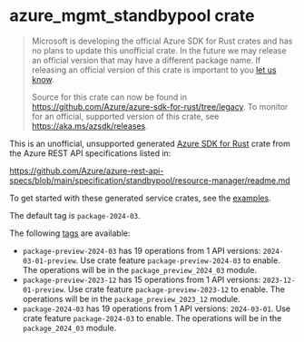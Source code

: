 # azure_mgmt_standbypool crate

> Microsoft is developing the official Azure SDK for Rust crates and has no plans to update this unofficial crate.
> In the future we may release an official version that may have a different package name.
> If releasing an official version of this crate is important to you [let us know](https://github.com/Azure/azure-sdk-for-rust/issues/new/choose).
>
> Source for this crate can now be found in <https://github.com/Azure/azure-sdk-for-rust/tree/legacy>.
> To monitor for an official, supported version of this crate, see <https://aka.ms/azsdk/releases>.

This is an unofficial, unsupported generated [Azure SDK for Rust](https://github.com/Azure/azure-sdk-for-rust/tree/legacy) crate from the Azure REST API specifications listed in:

https://github.com/Azure/azure-rest-api-specs/blob/main/specification/standbypool/resource-manager/readme.md

To get started with these generated service crates, see the [examples](https://github.com/Azure/azure-sdk-for-rust/blob/legacy/services/README.md#examples).

The default tag is `package-2024-03`.

The following [tags](https://github.com/Azure/azure-sdk-for-rust/blob/legacy/services/tags.md) are available:

- `package-preview-2024-03` has 19 operations from 1 API versions: `2024-03-01-preview`. Use crate feature `package-preview-2024-03` to enable. The operations will be in the `package_preview_2024_03` module.
- `package-preview-2023-12` has 15 operations from 1 API versions: `2023-12-01-preview`. Use crate feature `package-preview-2023-12` to enable. The operations will be in the `package_preview_2023_12` module.
- `package-2024-03` has 19 operations from 1 API versions: `2024-03-01`. Use crate feature `package-2024-03` to enable. The operations will be in the `package_2024_03` module.